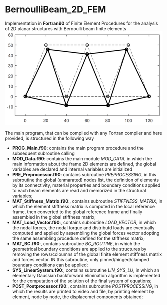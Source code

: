 # BernoulliBeam_2D_FEM
Implementation in **Fortran90** of Finite Element Procedures for the analysis of 2D planar structures with Bernoulli beam finite elements
![alt text](https://github.com/PieroChiaia/BernoulliBeam_2D_FEM/blob/main/Examples/DeformedStructure.png)



The main program, that can be compiled with any Fortran compiler and here provided, is structured in the following way
- **PROG_Main.f90**: contains the main program procedure and the subsequent subroutine calling
- **MOD_Data.f90**: contains the main module _MOD_DATA_, in which the main information about the frame 2D elements are defined, the global variables are declared and internal variables are initialized
- **PRE_Preprocessor.f90**: contains subroutine _PREPROCESSING_, in this subroutine the global (enmarated) nodes list, the definition of elements by its connectivity, material properties and boundary conditions applied to each beam elements are read and memorized in the structural variables;
- **MAT_Stiffness_Matrix.f90**:, contains subroutine _STIFFNESS_MATRIX_, in which the element stiffness matrix is computed in the local reference frame, then converted to the global reference frame and finally assembled in the global stiffness matrix;
- **MAT_Load_Vector.f90**:, contains subroutine _LOAD_VECTOR_, in which the nodal forces, the nodal torque and distributd loads are eventually computed and applied by assembling the global forces vector adopting the same assembling procedure defined for the stiffness matrix;
- **MAT_BC.f90**:, contains subroutine _BC_ROUTINE_, in which the geometrical boundary conditions are applied to the structures by removing the rows/coloumns of the global finite element stiffness matrix and forces vector. IN this subroutine, only pinned/hinged/clamped boundary conditions can be applied;
- **SYS_LinearSystem.f90**:, contains subroutine _LIN_SYS_LU_, in which an elementary Gaussian backforword elimination algorithm is implemented for the computation of the solution of the final system of equations;
- **POST_Postprocessor.f90**:, contains subroutine _POSTPROCESSING_, in which the results are printed to video and file, by printing element by element, node by node, the displacemet components obtained;
